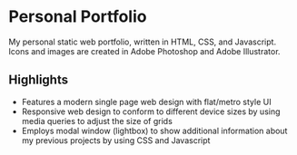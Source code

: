 # Personal Portfolio
My personal static web portfolio, written in HTML, CSS, and Javascript. Icons and images are created in Adobe Photoshop and Adobe Illustrator.

## Highlights
 * Features a modern single page web design with flat/metro style UI
 * Responsive web design to conform to different device sizes by using media queries to adjust the size of grids
 * Employs modal window (lightbox) to show additional information about my previous projects by using CSS and Javascript